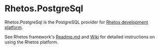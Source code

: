 ﻿# Rhetos.PostgreSql

Rhetos.PostgreSql is the PostgreSQL provider for [Rhetos development platform](https://github.com/Rhetos/Rhetos).

See Rhetos framework's [Readme.md](https://github.com/Rhetos/Rhetos/blob/master/Readme.md)
and [Wiki](https://github.com/Rhetos/Rhetos/wiki) for detailed instructions on using the Rhetos platform.
